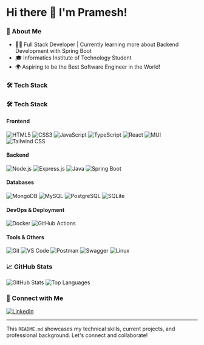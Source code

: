 # Hi there 👋 I'm Pramesh!

### 🚀 About Me
- 🧑‍💻 Full Stack Developer | Currently learning more about Backend Development with Spring Boot
- 🎓 Informatics Institute of Technology Student
- 🌍 Aspiring to be the Best Software Engineer in the World!

### 🛠️ Tech Stack
### 🛠️ Tech Stack

#### Frontend
![HTML5](https://img.shields.io/badge/-HTML5-E34F26?style=flat&logo=html5&logoColor=white)
![CSS3](https://img.shields.io/badge/-CSS3-1572B6?style=flat&logo=css3)
![JavaScript](https://img.shields.io/badge/-JavaScript-F7DF1E?style=flat&logo=javascript&logoColor=black)
![TypeScript](https://img.shields.io/badge/-TypeScript-007ACC?style=flat&logo=typescript)
![React](https://img.shields.io/badge/-React-61DAFB?style=flat&logo=react&logoColor=black)
![MUI](https://img.shields.io/badge/-MUI-007FFF?style=flat&logo=mui&logoColor=white)
![Tailwind CSS](https://img.shields.io/badge/-TailwindCSS-38B2AC?style=flat&logo=tailwind-css)

#### Backend
![Node.js](https://img.shields.io/badge/-Node.js-339933?style=flat&logo=node.js&logoColor=white)
![Express.js](https://img.shields.io/badge/-Express.js-404D59?style=flat&logo=express)
![Java](https://img.shields.io/badge/-Java-007396?style=flat&logo=java&logoColor=white)
![Spring Boot](https://img.shields.io/badge/-Spring%20Boot-6DB33F?style=flat&logo=spring-boot&logoColor=white)

#### Databases
![MongoDB](https://img.shields.io/badge/-MongoDB-4DB33D?style=flat&logo=mongodb&logoColor=white)
![MySQL](https://img.shields.io/badge/-MySQL-4479A1?style=flat&logo=mysql&logoColor=white)
![PostgreSQL](https://img.shields.io/badge/-PostgreSQL-336791?style=flat&logo=postgresql&logoColor=white)
![SQLite](https://img.shields.io/badge/-SQLite-003B57?style=flat&logo=sqlite&logoColor=white)

#### DevOps & Deployment
![Docker](https://img.shields.io/badge/-Docker-2496ED?style=flat&logo=docker&logoColor=white)
![GitHub Actions](https://img.shields.io/badge/-GitHub%20Actions-2088FF?style=flat&logo=github-actions&logoColor=white)

#### Tools & Others
![Git](https://img.shields.io/badge/-Git-F05032?style=flat&logo=git&logoColor=white)
![VS Code](https://img.shields.io/badge/-VS%20Code-007ACC?style=flat&logo=visual-studio-code)
![Postman](https://img.shields.io/badge/-Postman-FF6C37?style=flat&logo=postman&logoColor=white)
![Swagger](https://img.shields.io/badge/-Swagger-85EA2D?style=flat&logo=swagger&logoColor=black)
![Linux](https://img.shields.io/badge/-Linux-FCC624?style=flat&logo=linux&logoColor=black)

### 📈 GitHub Stats
![GitHub Stats](https://github-readme-stats.vercel.app/api?username=RVKPP-Lakmina&show_icons=true&theme=radical)
![Top Languages](https://github-readme-stats.vercel.app/api/top-langs/?username=RVKPP-Lakmina&layout=compact&theme=radical)

### 🔗 Connect with Me
[![LinkedIn](https://img.shields.io/badge/-LinkedIn-blue?style=flat&logo=Linkedin)](https://www.linkedin.com/in/rvkp-priyashan-lakmina/)

---

This `README.md` showcases my technical skills, current projects, and professional background. Let's connect and collaborate!
